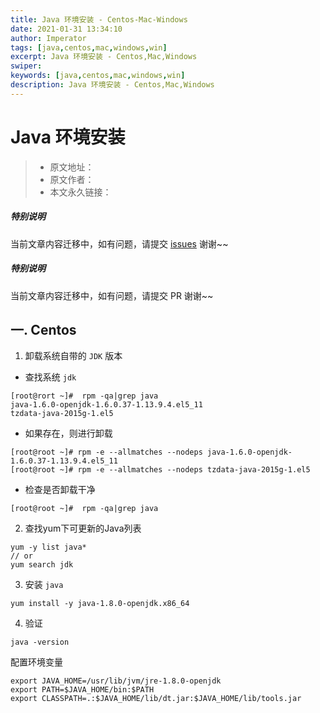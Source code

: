 ```yaml
---
title: Java 环境安装 - Centos-Mac-Windows
date: 2021-01-31 13:34:10
author: Imperator
tags: [java,centos,mac,windows,win]
excerpt: Java 环境安装 - Centos,Mac,Windows
swiper:
keywords: [java,centos,mac,windows,win]
description: Java 环境安装 - Centos,Mac,Windows
---
```


#  Java 环境安装

> * 原文地址：[]()
> * 原文作者：[]()
> * 本文永久链接：[]()

##### **特别说明**

当前文章内容迁移中，如有问题，请提交 [issues](https://github.com/Starrier/starrier.github.io/issues) 谢谢~~

##### **特别说明**

当前文章内容迁移中，如有问题，请提交 PR 谢谢~~

## 一. Centos

1. 卸载系统自带的 `JDK` 版本

  - 查找系统 `jdk`

```shell
[root@rort ~]#  rpm -qa|grep java 
java-1.6.0-openjdk-1.6.0.37-1.13.9.4.el5_11
tzdata-java-2015g-1.el5
```
 
 - 如果存在，则进行卸载

```shell
[root@root ~]# rpm -e --allmatches --nodeps java-1.6.0-openjdk-1.6.0.37-1.13.9.4.el5_11
[root@root ~]# rpm -e --allmatches --nodeps tzdata-java-2015g-1.el5
```

 - 检查是否卸载干净

```shell
[root@root ~]#  rpm -qa|grep java 
```

2. 查找yum下可更新的Java列表

```shell
yum -y list java*
// or
yum search jdk
```

3. 安装 `java`

```shell
yum install -y java-1.8.0-openjdk.x86_64
```

4. 验证

```shell
java -version
```


配置环境变量

```shell
export JAVA_HOME=/usr/lib/jvm/jre-1.8.0-openjdk
export PATH=$JAVA_HOME/bin:$PATH
export CLASSPATH=.:$JAVA_HOME/lib/dt.jar:$JAVA_HOME/lib/tools.jar
```
